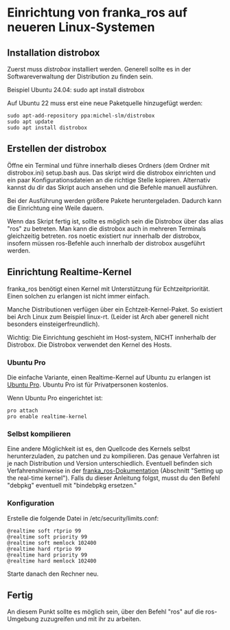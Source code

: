 # Einrichtung von franka_ros auf neueren Linux-Systemen

## Installation distrobox

Zuerst muss *distrobox* installiert werden. Generell sollte es in der Softwareverwaltung der Distribution zu finden sein.

Beispiel Ubuntu 24.04: sudo apt install distrobox

Auf Ubuntu 22 muss erst eine neue Paketquelle hinzugefügt werden:

```
sudo apt-add-repository ppa:michel-slm/distrobox
sudo apt update
sudo apt install distrobox
```

## Erstellen der distrobox

Öffne ein Terminal und führe innerhalb dieses Ordners (dem Ordner mit distrobox.ini) setup.bash aus. Das skript wird die distrobox einrichten und ein paar Konfigurationsdateien an die richtige Stelle kopieren. Alternativ kannst du dir das Skript auch ansehen und die Befehle manuell ausführen.

Bei der Ausführung werden größere Pakete heruntergeladen. Dadurch kann die Einrichtung eine Weile dauern. 

Wenn das Skript fertig ist, sollte es möglich sein die Distrobox über das alias "ros" zu betreten. Man kann die distrobox auch in mehreren Terminals gleichzeitig betreten. ros noetic existiert nur innerhalb der distrobox, insofern müssen ros-Befehle auch innerhalb der distrobox ausgeführt werden.

## Einrichtung Realtime-Kernel

franka_ros benötigt einen Kernel mit Unterstützung für Echtzeitpriorität. Einen solchen zu erlangen ist nicht immer einfach. 

Manche Distributionen verfügen über ein Echtzeit-Kernel-Paket. So existiert bei Arch Linux zum Beispiel linux-rt. (Leider ist Arch aber generell nicht besonders einsteigerfreundlich).

Wichtig: Die Einrichtung geschieht im Host-system, NICHT innherhalb der Distrobox. Die Distrobox verwendet den Kernel des Hosts.

### Ubuntu Pro

Die einfache Variante, einen Realtime-Kernel auf Ubuntu zu erlangen ist [Ubuntu Pro](https://ubuntu.com/real-time). Ubuntu Pro ist für Privatpersonen kostenlos.

Wenn Ubuntu Pro eingerichtet ist:

```
pro attach
pro enable realtime-kernel
```

### Selbst kompilieren

Eine andere Möglichkeit ist es, den Quellcode des Kernels selbst herunterzuladen, zu patchen und zu kompilieren. Das genaue Verfahren ist je nach Distribution und Version unterschiedlich. Eventuell befinden sich Verfahrenshinweise in der [franka_ros-Dokumentation](https://frankarobotics.github.io/docs/installation_linux.html) (Abschnitt "Setting up the real-time kernel"). Falls du dieser Anleitung folgst, musst du den Befehl "debpkg" eventuell mit "bindebpkg ersetzen."

### Konfiguration

Erstelle die folgende Datei in /etc/security/limits.conf:

```
@realtime soft rtprio 99
@realtime soft priority 99
@realtime soft memlock 102400
@realtime hard rtprio 99
@realtime hard priority 99
@realtime hard memlock 102400
```

Starte danach den Rechner neu.

## Fertig

An diesem Punkt sollte es möglich sein, über den Befehl "ros" auf die ros-Umgebung zuzugreifen und mit ihr zu arbeiten.
